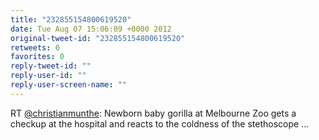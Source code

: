 ```yaml
---
title: "232855154800619520"
date: Tue Aug 07 15:06:09 +0000 2012
original-tweet-id: "232855154800619520"
retweets: 0
favorites: 0
reply-tweet-id: ""
reply-user-id: ""
reply-user-screen-name: ""
---
```

RT <a href="https://twitter.com/christianmunthe">@christianmunthe</a>: Newborn baby gorilla at Melbourne Zoo gets a checkup at the hospital and reacts to the coldness of the stethoscope  ...
